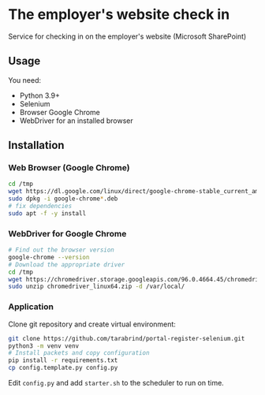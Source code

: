 # The employer's website check in

Service for checking in on the employer's website (Microsoft SharePoint)

## Usage

You need:

* Python 3.9+
* Selenium
* Browser Google Chrome
* WebDriver for an installed browser

## Installation

### Web Browser (Google Chrome)

```bash
cd /tmp
wget https://dl.google.com/linux/direct/google-chrome-stable_current_amd64.deb
sudo dpkg -i google-chrome*.deb
# fix dependencies
sudo apt -f -y install
```

### WebDriver for Google Chrome

```bash
# Find out the browser version
google-chrome --version
# Download the appropriate driver
cd /tmp
wget https://chromedriver.storage.googleapis.com/96.0.4664.45/chromedriver_linux64.zip
sudo unzip chromedriver_linux64.zip -d /var/local/
```

### Application

Clone git repository and create virtual environment:

```bash
git clone https://github.com/tarabrind/portal-register-selenium.git
python3 -m venv venv
# Install packets and copy configuration
pip install -r requirements.txt
cp config.template.py config.py
```

Edit `config.py` and add `starter.sh` to the scheduler to run on time.
